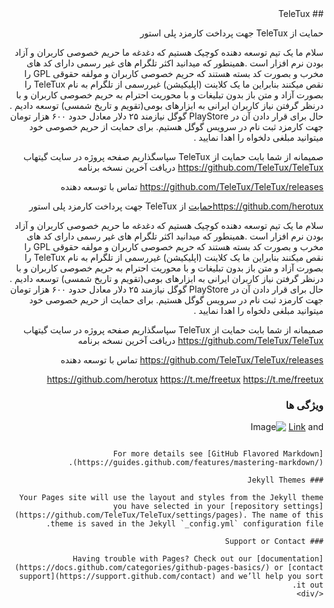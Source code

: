 <div dir="rtl">
## TeleTux

حمایت از TeleTux جهت پرداخت کارمزد پلی استور

سلام ما یک تیم توسعه دهنده کوچیک هستیم که دغدغه ما حریم خصوصی کاربران و آزاد بودن نرم افزار است .همینطور که میدانید اکثر تلگرام های غیر رسمی دارای کد های مخرب و بصورت کد بسته هستند که حریم خصوصی کاربران و مولفه حقوقی GPL را نقص میکنند بنابراین ما یک کلاینت (اپلیکیشن) غیررسمی از تلگرام به نام TeleTux را بصورت آزاد و متن باز بدون تبلیغات و با محوریت احترام به حریم خصوصی کاربران و با درنظر گرفتن نیاز کاربران ایرانی به ابزارهای بومی(تقویم و تاریخ شمسی) توسعه دادیم .
حال برای قرار دادن آن در PlayStore گوگل نیازمند ۲۵ دلار معادل حدود ۶۰۰ هزار تومان جهت کارمزد ثبت نام در سرویس گوگل هستیم.
برای حمایت از حریم خصوصی خود میتوانید مبلغی دلخواه را اهدا نمایید .

صمیمانه از شما بابت حمایت از TeleTux سپاسگذاریم
صفحه پروژه در سایت گیتهاب
https://github.com/TeleTux/TeleTux
دریافت آخرین نسخه برنامه

https://github.com/TeleTux/TeleTux/releases
تماس با توسعه دهنده

https://github.com/herotuxحمایت از TeleTux جهت پرداخت کارمزد پلی استور

سلام ما یک تیم توسعه دهنده کوچیک هستیم که دغدغه ما حریم خصوصی کاربران و آزاد بودن نرم افزار است .همینطور که میدانید اکثر تلگرام های غیر رسمی دارای کد های مخرب و بصورت کد بسته هستند که حریم خصوصی کاربران و مولفه حقوقی GPL را نقص میکنند بنابراین ما یک کلاینت (اپلیکیشن) غیررسمی از تلگرام به نام TeleTux را بصورت آزاد و متن باز بدون تبلیغات و با محوریت احترام به حریم خصوصی کاربران و با درنظر گرفتن نیاز کاربران ایرانی به ابزارهای بومی(تقویم و تاریخ شمسی) توسعه دادیم .
حال برای قرار دادن آن در PlayStore گوگل نیازمند ۲۵ دلار معادل حدود ۶۰۰ هزار تومان جهت کارمزد ثبت نام در سرویس گوگل هستیم.
برای حمایت از حریم خصوصی خود میتوانید مبلغی دلخواه را اهدا نمایید .

صمیمانه از شما بابت حمایت از TeleTux سپاسگذاریم
صفحه پروژه در سایت گیتهاب
https://github.com/TeleTux/TeleTux
دریافت آخرین نسخه برنامه

https://github.com/TeleTux/TeleTux/releases
تماس با توسعه دهنده

https://github.com/herotux
https://t.me/freetux
https://t.me/freetux





### ویژگی ها



[Link](url) and ![Image](src)
```

For more details see [GitHub Flavored Markdown](https://guides.github.com/features/mastering-markdown/).

### Jekyll Themes

Your Pages site will use the layout and styles from the Jekyll theme you have selected in your [repository settings](https://github.com/TeleTux/TeleTux/settings/pages). The name of this theme is saved in the Jekyll `_config.yml` configuration file.

### Support or Contact

Having trouble with Pages? Check out our [documentation](https://docs.github.com/categories/github-pages-basics/) or [contact support](https://support.github.com/contact) and we’ll help you sort it out.
</div>
